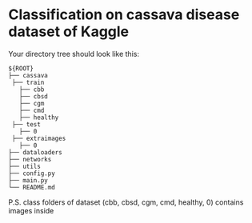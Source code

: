 # Classification on cassava disease dataset of Kaggle


Your directory tree should look like this:

   ```
   ${ROOT}
   ├── cassava
    ├── train
      ├── cbb
      ├── cbsd
      ├── cgm
      ├── cmd
      ├── healthy
    ├── test
      ├── 0
    ├── extraimages
      ├── 0
   ├── dataloaders
   ├── networks
   ├── utils
   ├── config.py
   ├── main.py
   └── README.md
   ```
   P.S. class folders of dataset (cbb, cbsd, cgm, cmd, healthy, 0) contains images inside